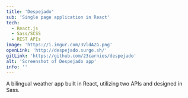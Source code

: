 ```yaml
---
title: 'Despejado'
sub: 'Single page application in React'
tech: 
  - React.js
  - Sass/SCSS
  - REST APIs
image: 'https://i.imgur.com/3VldAZG.png'
openLink: 'http://despejado.surge.sh/'
gitLink: 'https://github.com/23carnies/despejado'
alt: 'Screenshot of Despejado app'
info: ''
---
```

A bilingual weather app built in React, utilizing two APIs and designed in Sass. 